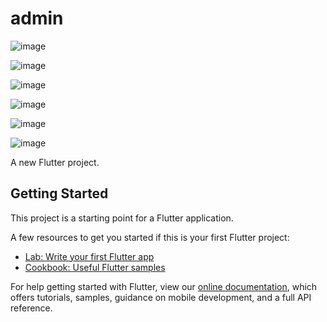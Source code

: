# admin

![image](https://user-images.githubusercontent.com/72495167/181582875-f13fb76b-e74f-4f2e-a453-1515e93ba6b7.png)

![image](https://user-images.githubusercontent.com/72495167/181582958-5b5bf951-4eb8-4f45-94f6-a80aca3c0b5c.png)

![image](https://user-images.githubusercontent.com/72495167/181583019-40c53f61-f751-4fa9-a6eb-341752c325d7.png)

![image](https://user-images.githubusercontent.com/72495167/181583120-10aa1429-2169-4dd6-9b67-5c7dd0a3ce96.png)

![image](https://user-images.githubusercontent.com/72495167/181583164-f3a46780-ff40-475a-84fe-62bf004f69d4.png)

![image](https://user-images.githubusercontent.com/72495167/181583222-66e6b02a-44ec-4292-965f-0628b91ac229.png)

A new Flutter project.

## Getting Started

This project is a starting point for a Flutter application.

A few resources to get you started if this is your first Flutter project:

- [Lab: Write your first Flutter app](https://flutter.dev/docs/get-started/codelab)
- [Cookbook: Useful Flutter samples](https://flutter.dev/docs/cookbook)

For help getting started with Flutter, view our
[online documentation](https://flutter.dev/docs), which offers tutorials,
samples, guidance on mobile development, and a full API reference.
